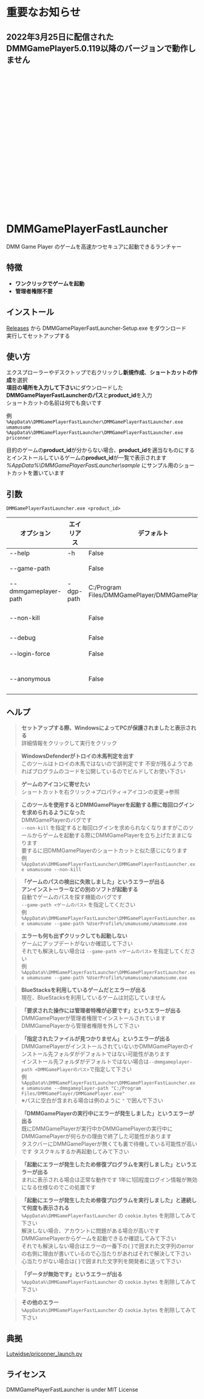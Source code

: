 # 重要なお知らせ
## 2022年3月25日に配信されたDMMGamePlayer5.0.119以降のバージョンで動作しません
<br><br><br><br><br><br><br><br><br><br><br><br><br><br><br><br><br><br><br><br><br>
# DMMGamePlayerFastLauncher
DMM Game Player のゲームを高速かつセキュアに起動できるランチャー

## 特徴
- **ワンクリックでゲームを起動**
- **管理者権限不要**

## インストール
[Releases](https://github.com/fa0311/DMMGamePlayerFastLauncher/releases) から DMMGamePlayerFastLauncher-Setup.exe をダウンロード<br>
実行してセットアップする

## 使い方
エクスプローラーやデスクトップで右クリックし**新規作成**、**ショートカットの作成**を選択<br>
**項目の場所を入力して下さい**にダウンロードした**DMMGamePlayerFastLauncherのパス**と**product_id**を入力<br>
ショートカットの名前は何でも良いです<br>

例<br>
`%AppData%\DMMGamePlayerFastLauncher\DMMGamePlayerFastLauncher.exe umamusume`<br>
`%AppData%\DMMGamePlayerFastLauncher\DMMGamePlayerFastLauncher.exe priconner`<br>

目的のゲームの**product_id**が分からない場合、**product_id**を適当なものにするとインストールしているゲームの**product_id**が一覧で表示されます<br>
*%AppData%\DMMGamePlayerFastLauncher\sample* にサンプル用のショートカットを置いています<br>

## 引数
`DMMGamePlayerFastLauncher.exe <product_id>`

| オプション           | エイリアス | デフォルト                                       | 備考                                    | タイプ |
|----------------------|------------|--------------------------------------------------|-----------------------------------------|--------|
| --help               | -h         | False                                            |                                         | bool   |
| --game-path          |            | False                                            | Falseにすると自動                       |        |
| --dmmgameplayer-path | -dgp-path  | C:/Program Files/DMMGamePlayer/DMMGamePlayer.exe |                                         |        |
| --non-kill           |            | False                                            | DMMGamePlayerが起動したままになる       | bool   |
| --debug              |            | False                                            | デバッグモード                          | bool   |
| --login-force        |            | False                                            | ログインを強制する                      | bool   |
| --anonymous          |            | False                                            | ハードウェアの情報をDMMに送信しなくなる | bool   |

## ヘルプ

> **セットアップする際、WindowsによってPCが保護されましたと表示される**<br>
> 詳細情報をクリックして実行をクリック<br>

> **WindowsDefenderがトロイの木馬判定を出す**<br>
> このツールはトロイの木馬ではないので誤判定です
> 不安が残るようであればプログラムのコードを公開しているのでビルドしてお使い下さい

> **ゲームのアイコンに寄せたい**<br>
> ショートカットを右クリック→プロパティ→アイコンの変更→参照

> **このツールを使用するとDMMGamePlayerを起動する際に毎回ログインを求められるようになった**<br>
> DMMGamePlayerのバグです<br>
> `--non-kill` を指定すると毎回ログインを求められなくなりますがこのツールからゲームを起動する際にDMMGamePlayerを立ち上げたままになります<br>
> 要するに旧DMMGamePlayerのショートカットと似た感じになります<br>
例<br>
`%AppData%\DMMGamePlayerFastLauncher\DMMGamePlayerFastLauncher.exe umamusume --non-kill`<br>

> **「ゲームのパスの検出に失敗しました」というエラーが出る**<br>
> **アンインストーラーなどの別のソフトが起動する**<br>
> 自動でゲームのパスを探す機能のバグです<br>
> `--game-path <ゲームのパス>` を指定してください<br>
例<br>
`%AppData%\DMMGamePlayerFastLauncher\DMMGamePlayerFastLauncher.exe umamusume --game-path %UserProfile%/umamusume/umamusume.exe`<br>

> **エラーも何も出ずクリックしても起動しない**<br>
> ゲームにアップデートがないか確認して下さい<br>
> それでも解決しない場合は `--game-path <ゲームのパス>` を指定してください<br>
例<br>
`%AppData%\DMMGamePlayerFastLauncher\DMMGamePlayerFastLauncher.exe umamusume --game-path %UserProfile%/umamusume/umamusume.exe`<br>


> **BlueStacksを利用しているゲームだとエラーが出る**<br>
> 現在、BlueStacksを利用しているゲームは対応していません

> **「要求された操作には管理者特権が必要です」というエラーが出る**<br>
> DMMGamePlayerが管理者権限でインストールされています<br>
> DMMGamePlayerから管理者権限を外して下さい<br>

> **「指定されたファイルが見つかりません」というエラーが出る**<br>
> DMMGamePlayerがインストールされていないかDMMGamePlayerのインストール先フォルダがデフォルトではない可能性があります<br>
> インストール先フォルダがデフォルトではない場合は`--dmmgameplayer-path <DMMGamePlayerのパス>`で指定して下さい<br>
例<br>
`%AppData%\DMMGamePlayerFastLauncher\DMMGamePlayerFastLauncher.exe umamusume --dmmgameplayer-path "C:/Program Files/DMMGamePlayer/DMMGamePlayer.exe"`<br>
> ※パスに空白が含まれる場合は例のように `"` で囲んで下さい

> **「DMMGamePlayerの実行中にエラーが発生しました」というエラーが出る**<br>
> 既にDMMGamePlayerが実行中かDMMGamePlayerの実行中にDMMGamePlayerが何らかの理由で終了した可能性があります<br>
> タスクバーにDMMGamePlayerが無くても裏で待機している可能性が高いです タスクキルするか再起動してみて下さい<br>

> **「起動にエラーが発生したため修復プログラムを実行しました」というエラーが出る**<br>
> まれに表示される場合は正常な動作です 1年に1回程度ログイン情報が無効になる仕様なのでこの処置です<br>

> **「起動にエラーが発生したため修復プログラムを実行しました」と連続して何度も表示される**<br>
> `%AppData%\DMMGamePlayerFastLauncher` の `cookie.bytes` を削除してみて下さい<br>
> 解決しない場合、アカウントに問題がある場合が高いです<br>
> DMMGamePlayerからゲームを起動できるか確認してみて下さい<br>
> それでも解決しない場合はエラーの一番下の{ }で囲まれた文字列のerrorの右側に理由が書いているので心当たりがあればそれで解決して下さい<br>
> 心当たりがない場合は{ }で囲まれた文字列を開発者に送って下さい<br>

> **「データが無効です」というエラーが出る**<br>
> `%AppData%\DMMGamePlayerFastLauncher` の `cookie.bytes` を削除してみて下さい<br>

> **その他のエラー**<br>
> `%AppData%\DMMGamePlayerFastLauncher` の `cookie.bytes` を削除してみて下さい<br>

## 典拠
[Lutwidse/priconner_launch.py](https://gist.github.com/Lutwidse/82d8e7a20c96296bc0318f1cb6bf26ee)

## ライセンス
DMMGamePlayerFastLauncher is under MIT License
